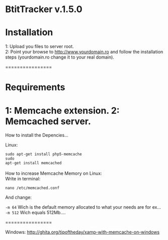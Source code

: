 <h1>BtitTracker v.1.5.0</h1>

Installation
================

1: Upload you files to server root.
<br />
2: Point your browse to http://www.yourdomain.ro and follow the installation steps (yourdomain.ro change it to your real domain). 

================

Requirements
================
1: Memcache extension.
2: Memcached server.
================

How to install the Depencies...

Linux:

<code>sudo apt-get install php5-memcache</code>
<br />
<code>sudo apt-get install memcached</code>
<br />
<br />
How to increase Memcache Memory on Linux:
<br />
Write in terminal:

<code>nano /etc/memcached.conf</code>
<br />

And change:

<code>-m 64</code> Wich is the default memory allocated to what your needs are for ex...
<br />
<code>-m 512</code> Wich equals 512Mb....

================

Windows: http://ghita.org/tipoftheday/xamp-with-memcache-on-windows
